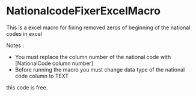 # NationalcodeFixerExcelMacro
This is a excel macro for fixing removed zeros of beginning of the national codes in excel

Notes : 
- You must replace the column number of the national code with [NationalCode column number]
- Before running the macro you must change data type of the national code column to TEXT

this code is free. 
